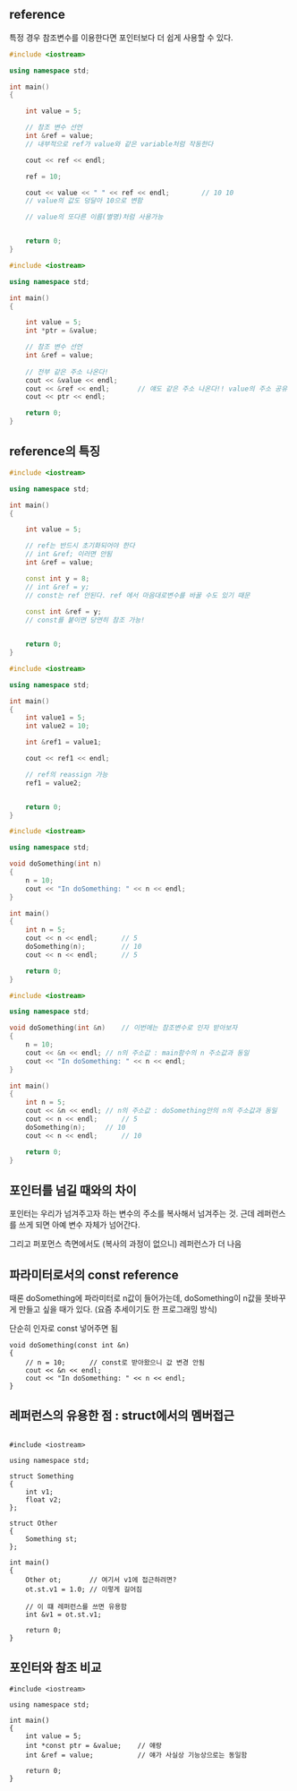 ## reference

특정 경우 참조변수를 이용한다면 포인터보다 더 쉽게 사용할 수 있다.

```cpp
#include <iostream>

using namespace std;

int main()
{

	int value = 5;

	// 참조 변수 선언
	int &ref = value;
	// 내부적으로 ref가 value와 같은 variable처럼 작동한다

	cout << ref << endl;

	ref = 10;

	cout << value << " " << ref << endl;		// 10 10
	// value의 값도 덩달아 10으로 변함

	// value의 또다른 이름(별명)처럼 사용가능


	return 0;
}
```


```cpp
#include <iostream>

using namespace std;

int main()
{

	int value = 5;
	int *ptr = &value;

	// 참조 변수 선언
	int &ref = value;
	
	// 전부 같은 주소 나온다! 
	cout << &value << endl;
	cout << &ref << endl;		// 얘도 같은 주소 나온다!! value의 주소 공유
	cout << ptr << endl;

	return 0;
}
```

## reference의 특징

```cpp
#include <iostream>

using namespace std;

int main()
{

	int value = 5;

	// ref는 반드시 초기화되어야 한다
	// int &ref; 이러면 안됨
	int &ref = value;

	const int y = 8;
	// int &ref = y;
	// const는 ref 안된다. ref 에서 마음대로변수를 바꿀 수도 있기 때문
	
	const int &ref = y;
	// const를 붙이면 당연히 참조 가능!


	return 0;
}

```

```cpp
#include <iostream>

using namespace std;

int main()
{
	int value1 = 5;
	int value2 = 10;

	int &ref1 = value1;

	cout << ref1 << endl;

	// ref의 reassign 가능
	ref1 = value2;


	return 0;
}
```

```cpp
#include <iostream>

using namespace std;

void doSomething(int n)
{
	n = 10;
	cout << "In doSomething: " << n << endl;
}

int main()
{
	int n = 5;
	cout << n << endl;		// 5
	doSomething(n);			// 10
	cout << n << endl;		// 5

	return 0;
}

```

```cpp
#include <iostream>

using namespace std;

void doSomething(int &n)	// 이번에는 참조변수로 인자 받아보자
{
	n = 10;
	cout << &n << endl;	// n의 주소값 : main함수의 n 주소값과 동일
	cout << "In doSomething: " << n << endl;
}

int main()
{
	int n = 5;
	cout << &n << endl;	// n의 주소값 : doSomething안의 n의 주소값과 동일
	cout << n << endl;		// 5
	doSomething(n);		// 10
	cout << n << endl;		// 10

	return 0;
}

```

## 포인터를 넘길 때와의 차이

포인터는 우리가 넘겨주고자 하는 변수의 주소를 복사해서 넘겨주는 것.
근데 레퍼런스를 쓰게 되면 아예 변수 자체가 넘어간다.

그리고 퍼포먼스 측면에서도 (복사의 과정이 없으니) 레퍼런스가 더 나음

## 파라미터로서의 const reference

때론 doSomething에 파라미터로 n값이 들어가는데,
doSomething이 n값을 못바꾸게 만들고 싶을 때가 있다.
(요즘 추세이기도 한 프로그래밍 방식)

단순히 인자로 const 넣어주면 됨

```
void doSomething(const int &n)	
{
	// n = 10;		// const로 받아왔으니 값 변경 안됨 
	cout << &n << endl;	
	cout << "In doSomething: " << n << endl;
}
```


## 레퍼런스의 유용한 점 : struct에서의 멤버접근

```

#include <iostream>

using namespace std;

struct Something
{
	int v1;
	float v2;
};

struct Other
{
	Something st;
};

int main()
{
	Other ot;		// 여기서 v1에 접근하려면?
	ot.st.v1 = 1.0;	// 이렇게 길어짐

	// 이 떄 레퍼런스를 쓰면 유용함
	int &v1 = ot.st.v1;

	return 0;
}

```

## 포인터와 참조 비교

```
#include <iostream>

using namespace std;

int main()
{
	int value = 5;
	int *const ptr = &value;	// 얘랑
	int &ref = value;			// 얘가 사실상 기능상으로는 동일함

	return 0;
}

```
